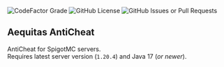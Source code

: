 ![CodeFactor Grade](https://img.shields.io/codefactor/grade/github/CMarco-Development/Aequitas)
![GitHub License](https://img.shields.io/github/license/CMarco-Development/Aequitas)
![GitHub Issues or Pull Requests](https://img.shields.io/github/issues/CMarco-Development/Aequitas)


## Aequitas AntiCheat
AntiCheat for SpigotMC servers.
<br>
Requires latest server version (`1.20.4`) and Java 17 (*or newer*).